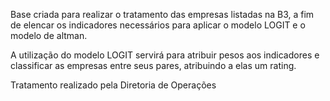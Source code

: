 Base criada para realizar o tratamento das empresas listadas na B3, a fim de elencar os indicadores necessários para aplicar o modelo LOGIT e o modelo de altman.

A utilização do modelo LOGIT servirá para atribuir pesos aos indicadores e classificar as empresas entre seus pares, atribuindo a elas um rating. 

Tratamento realizado pela Diretoria de Operações
